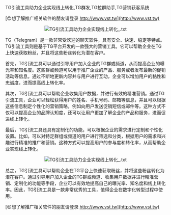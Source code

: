 TG引流工具助力企业实现线上转化,TG群发,TG拉群助手,TG营销获客系统

[😍想了解推广相关软件的朋友请登录 http://www.vst.tw](http://www.vst.tw)

 <center><img src="https://vst.tw/MP4/tuiguang/png/4.png" alt="TG引流工具助力企业实现线上转化_.txt"></center>

TG（Telegram）是一款非常受欢迎的聊天软件，具有安全、快速、稳定等特点。TG引流工具则是基于TG平台开发的一款强大的营销工具。它可以帮助企业在TG上快速获取粉丝，并且将这些粉丝转化为潜在客户。

首先，TG引流工具可以通过引导用户加入企业的TG群或频道，从而提高企业的曝光率和知名度。这些群或频道可以用于推广企业的产品、服务或者发布最新的促销活动等信息。通过不断地更新内容并与用户进行互动，企业可以增加用户的黏性和忠诚度，进而提高线上转化率。

其次，TG引流工具可以帮助企业收集用户数据，并进行有效的精准营销。通过TG引流工具，企业可以轻松获得用户的姓名、手机号码、邮箱等信息，并且可以根据这些信息制定个性化的营销策略，例如向用户发送促销短信或邮件等。这种方式不仅可以提高企业的品牌认知度，还可以让用户更加了解企业的产品和服务，进而促进线上转化。

最后，TG引流工具还具有定制化的功能，可以根据企业的需求进行定制和个性化设置。比如，可以对特定群组或频道的用户进行筛选和分类，根据用户的需求和兴趣进行精准的推广和营销。这种方式可以提高用户的参与度和转化率，从而帮助企业实现线上转化。

 <center><img src="https://vst.tw/MP4/tuiguang/png/2.png" alt="TG引流工具助力企业实现线上转化_.txt"></center>

总之，TG引流工具可以帮助企业在TG平台上快速获取粉丝，并将这些粉丝转化为潜在客户。通过引导用户加入企业的TG群或频道、收集用户数据并进行精准营销、定制化的功能等手段，企业可以有效地提高自己的曝光率、知名度和线上转化率。因此，TG引流工具是一款非常优秀的工具，值得企业在数字化转型过程中使用。

[😍想了解推广相关软件的朋友请登录 http://www.vst.tw](http://www.vst.tw)




